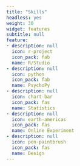 ```yaml
---
title: "Skills"
headless: yes
weight: 30
widget: features
subtitle: null
feature:
- description: null
  icon: r-project
  icon_pack: fab
  name: R/Studio
- description: null
  icon: python
  icon_pack: fab
  name: PsychoPy  
- description: null
  icon: chart-bar
  icon_pack: fas
  name: Statistics
- description: null
  icon: earth-americas
  icon_pack: fas
  name: Online Experiment
- description: null
  icon: pen-paintbrush
  icon_pack: fas
  name: Design
---
```

